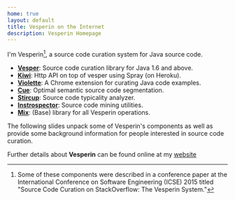 ```yaml
---
home: true
layout: default
title: Vesperin on the Internet
description: Vesperin Homepage
---
```


I'm Vesperin[^1], a source code curation system for Java source code. 

- [**Vesper**](https://github.com/vesperin/vesper): Source code curation library for Java 1.6 and above.
- [**Kiwi**](https://github.com/vesperin/kiwi): Http API on top of vesper using Spray (on Heroku).
- [**Violette**](https://github.com/vesperin/violette): A Chrome extension for curating Java code examples.
- [**Cue**](https://github.com/vesperin/cue): Optimal semantic source code segmentation.
- [**Stircup**](https://github.com/vesperin/stircup): Source code typicality analyzer.
- [**Instrospector**](https://github.com/vesperin/introspector): Source code mining utilities.
- [**Mix**](https://github.com/vesperin/mix): (Base) library for all Vesperin operations.

The following slides unpack some of Vesperin's components as well as provide some background information for people interested in source code curation.

<script async class="speakerdeck-embed" data-id="ea1ccd37be7f49b1a1a541f572b65935" data-ratio="1.33333333333333" src="//speakerdeck.com/assets/embed.js"></script>

Further details about **Vesperin** can be found online at my [website](http://huascarsanchez.com/posts/thesiswork/)

[^1]: Some of these components were described in a conference paper at the International Conference on Software Engineering (ICSE) 2015 titled "Source Code Curation on StackOverflow: The Vesperin System."